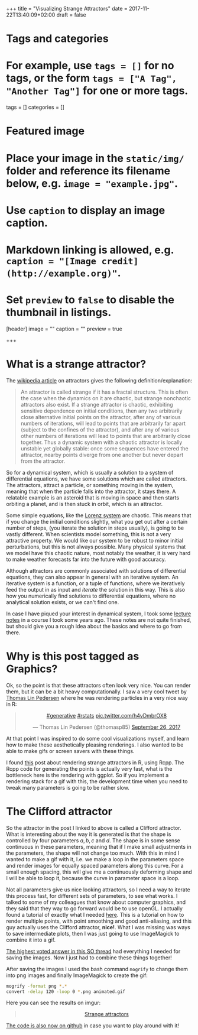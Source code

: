 +++
title = "Visualizing Strange Attractors"
date = 2017-11-22T13:40:09+02:00
draft = false

# Tags and categories
# For example, use `tags = []` for no tags, or the form `tags = ["A Tag", "Another Tag"]` for one or more tags.
tags = []
categories = []

# Featured image
# Place your image in the `static/img/` folder and reference its filename below, e.g. `image = "example.jpg"`.
# Use `caption` to display an image caption.
#   Markdown linking is allowed, e.g. `caption = "[Image credit](http://example.org)"`.
# Set `preview` to `false` to disable the thumbnail in listings.
[header]
image = ""
caption = ""
preview = true

+++

# What is a strange attractor?

The [wikipedia article](https://en.wikipedia.org/wiki/Attractor#Strange_attractor) on attractors gives the following definition/explanation:

> An attractor is called strange if it has a fractal structure. This is often the case when the dynamics on it are chaotic, but strange nonchaotic attractors also exist. If a strange attractor is chaotic, exhibiting sensitive dependence on initial conditions, then any two arbitrarily close alternative initial points on the attractor, after any of various numbers of iterations, will lead to points that are arbitrarily far apart (subject to the confines of the attractor), and after any of various other numbers of iterations will lead to points that are arbitrarily close together. Thus a dynamic system with a chaotic attractor is locally unstable yet globally stable: once some sequences have entered the attractor, nearby points diverge from one another but never depart from the attractor.

So for a dynamical system, which is usually a solution to a system of differential equations, we have some solutions which are called attractors. The attractors, attract a particle, or something moving in the system, meaning that when the particle falls into the attractor, it stays there. A relatable example is an asteroid that is moving in space and then starts orbiting a planet, and is then stuck in orbit, which is an attractor.

Some simple equations, like the [Lorenz system](https://en.wikipedia.org/wiki/Lorenz_system) are chaotic. This means that if you change the initial conditions slightly, what you get out after a certain number of steps, (you iterate the solution in steps usually), is going to be vastly different. When scientists model something, this is not a very attractive property. We would like our system to be robust to minor initial perturbations, but this is not always possible. Many physical systems that we model have this chaotic nature, most notably the weather, it is very hard to make weather forecasts far into the future with good accuracy. 

Although attractors are commonly associated with solutions of differential equations, they can also appear in general with an iterative system. An iterative system is a function, or a tuple of functions, where we iteratively feed the output in as input and *iterate* the solution in this way. This is also how you numerically find solutions to differential equations, where no analytical solution exists, or we can't find one.

In case I have piqued your interest in dynamical system, I took some [lecture notes](http://www.imm.dtu.dk/~guei/linfell.pdf) in a course I took some years ago. These notes are not quite finished, but should give you a rough idea about the basics and where to go from there.

# Why is this post tagged as Graphics?

Ok, so the point is that these attractors often look very nice. You can render them, but it can be a bit heavy computationally. I saw a very cool tweet by [Thomas Lin Pedersen](https://www.data-imaginist.com/) where he was rendering particles in a very nice way in R:

<center>
<blockquote class="twitter-tweet" data-lang="en"><p lang="und" dir="ltr"><a href="https://twitter.com/hashtag/generative?src=hash&amp;ref_src=twsrc%5Etfw">#generative</a> <a href="https://twitter.com/hashtag/rstats?src=hash&amp;ref_src=twsrc%5Etfw">#rstats</a> <a href="https://t.co/h4vDmbrOX8">pic.twitter.com/h4vDmbrOX8</a></p>&mdash; Thomas Lin Pedersen (@thomasp85) <a href="https://twitter.com/thomasp85/status/912754660867497984?ref_src=twsrc%5Etfw">September 26, 2017</a></blockquote>
<script async src="https://platform.twitter.com/widgets.js" charset="utf-8"></script>
</center>

At that point I was inspired to do some cool visualizations myself, and learn how to make these aesthetically pleasing renderings. I also wanted to be able to make gifs or screen savers with these things.

I found [this](https://fronkonstin.com/2017/11/07/drawing-10-million-points-with-ggplot-clifford-attractors/) post about rendering strange attractors in R, using Rcpp. The Rcpp code for generating the points is actually very fast, what is the bottleneck here is the rendering with ggplot. So if you implement a rendering stack for a gif with this, the development time when you need to tweak many parameters is going to be rather slow.

# The Clifford attractor

So the attractor in the post I linked to above is called a Clifford attractor. What is interesting about the way it is generated is that the shape is controlled by four parameters $a,b,c$ and $d$. The shape is in some sense continuous in these parameters, meaning that if I make small adjustments in the parameters, the shape will not change too much. With this in mind I wanted to make a gif with it, I.e. we make a loop in the parameters space and render images for equally spaced parameters along this curve. For a small enough spacing, this will give me a continuously deforming shape and I will be able to loop it, because the curve in parameter space is a loop.

Not all parameters give us nice looking attractors, so I need a way to iterate this process fast, for different sets of parameters, to see what works. I talked to some of my colleagues that know about computer graphics, and they said that they way to go forward would be to use openGL. I actually found a tutorial of exactly what I needed [here](https://nathanselikoff.com/training/tutorial-strange-attractors-in-c-and-opengl). This is a tutorial on how to render multiple points, with point smoothing and good anti-aliasing, and this guy actually uses the Clifford attractor, **nice!**. What I was missing was ways to save intermediate plots, then I was just going to use ImageMagick to combine it into a gif. 

[The highest voted answer in this SO thread](https://stackoverflow.com/questions/3191978/how-to-use-glut-opengl-to-render-to-a-file) had everything I needed for saving the images. Now I just had to combine these things together!

After saving the images I used the bash command `mogrify` to change them into png images and finally ImageMagick to create the gif:
```bash
mogrify -format png *.*
convert -delay 120 -loop 0 *.png animated.gif
```

Here you can see the results on imgur:

<center>
<blockquote class="imgur-embed-pub" lang="en" data-id="a/ZFpHB"><a href="//imgur.com/ZFpHB">Strange attractors</a></blockquote><script async src="//s.imgur.com/min/embed.js" charset="utf-8"></script>
</center>

[The code is also now on github](https://github.com/gumeo/movingAttractor) in case you want to play around with it!
